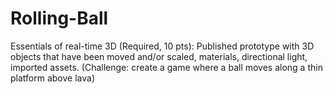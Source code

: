 # Rolling-Ball
Essentials of real-time 3D (Required, 10 pts): Published prototype with 3D objects that have been moved and/or scaled, materials, directional light, imported assets. (Challenge: create a game where a ball moves along a thin platform above lava)

